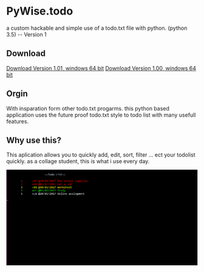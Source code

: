 # PyWise.todo
a custom hackable and simple use of a todo.txt file with python. (python 3.5) -- Version 1

## Download
[Download Version 1.01, windows 64 bit](https://www.dropbox.com/sh/e54cz16eoc929ay/AABYhia_C8_JvjCskFNTZVw4a?dl=1)
[Download Version 1.00, windows 64 bit](https://www.dropbox.com/sh/7gh6vk913mg5wrm/AABX0S_gpZB8clUu2yQukwL6a?dl=1)

## Orgin
With insparation form other todo.txt progarms. this python based application uses the future proof todo.txt style to todo list with many usefull features. 

## Why use this?
This aplication allows you to quickly add, edit, sort, filter ... ect your todolist quickly. as a collage student, this is what i use every day. 

![alt tag](https://github.com/samuellando/PyWise.todo/blob/master/Capture.PNG)
